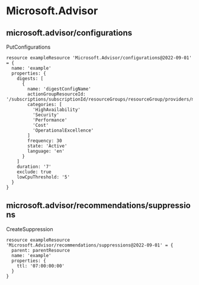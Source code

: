 # Microsoft.Advisor

## microsoft.advisor/configurations

PutConfigurations
```bicep
resource exampleResource 'Microsoft.Advisor/configurations@2022-09-01' = {
  name: 'example'
  properties: {
    digests: [
      {
        name: 'digestConfigName'
        actionGroupResourceId: '/subscriptions/subscriptionId/resourceGroups/resourceGroup/providers/microsoft.insights/actionGroups/actionGroupName'
        categories: [
          'HighAvailability'
          'Security'
          'Performance'
          'Cost'
          'OperationalExcellence'
        ]
        frequency: 30
        state: 'Active'
        language: 'en'
      }
    ]
    duration: '7'
    exclude: true
    lowCpuThreshold: '5'
  }
}
```

## microsoft.advisor/recommendations/suppressions

CreateSuppression
```bicep
resource exampleResource 'Microsoft.Advisor/recommendations/suppressions@2022-09-01' = {
  parent: parentResource 
  name: 'example'
  properties: {
    ttl: '07:00:00:00'
  }
}
```
